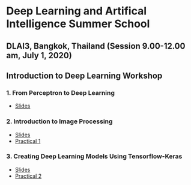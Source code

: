 # Deep Learning and Artifical Intelligence Summer School 

## DLAI3, Bangkok, Thailand (Session 9.00-12.00 am, July 1, 2020)
## Introduction to Deep Learning Workshop

### 1. From Perceptron to Deep Learning

- [Slides](https://github.com/phonamnuaisuk/DLAI/blob/master/1IntroDLAI3(July2020).pdf)

### 2. Introduction to Image Processing

- [Slides](https://github.com/phonamnuaisuk/DLAI/blob/master/1IntroDLAI3(July2020).pdf)
- [Practical 1](https://github.com/phonamnuaisuk/DLAI/blob/master/1IntroDLAI3(July2020).pdf)

### 3. Creating Deep Learning Models Using Tensorflow-Keras

- [Slides](https://github.com/phonamnuaisuk/DLAI/blob/master/1IntroDLAI3(July2020).pdf)
- [Practical 2](https://github.com/phonamnuaisuk/DLAI/blob/master/1IntroDLAI3(July2020).pdf)

